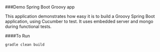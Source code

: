 ###Demo Spring Boot Groovy app

This application demonstrates how easy it is to build a Groovy Spring Boot application, using Cucumber to test. It uses embedded server and mongo during functional tests.

####To Run

	gradle clean build
